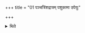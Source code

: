 +++
title = "01 पञ्चत्रिंशद्रात्रम् पशुकामा उपेयुः"

+++

<details><summary>थिते</summary>

1. (The performers) desirous of cattle should perform the thirty-five-day-sacrificial-session.  
</details>
